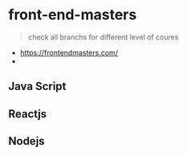 # front-end-masters

> check all branchs for different level of coures
- https://frontendmasters.com/
- 
## Java Script
## Reactjs
## Nodejs